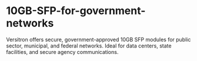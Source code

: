 # 10GB-SFP-for-government-networks
Versitron offers secure, government-approved 10GB SFP modules for public sector, municipal, and federal networks. Ideal for data centers, state facilities, and secure agency communications.
